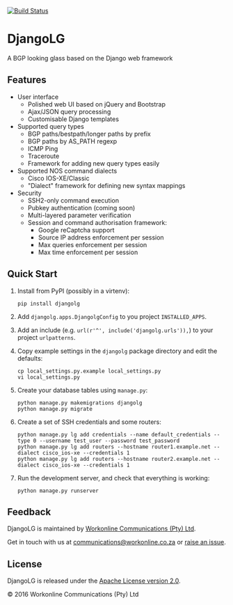 [![Build Status](https://travis-ci.org/wolcomm/djangolg.svg?branch=master)](https://travis-ci.org/wolcomm/djangolg)

# DjangoLG
A BGP looking glass based on the Django web framework

## Features
* User interface
    * Polished web UI based on jQuery and Bootstrap
    * Ajax/JSON query processing
    * Customisable Django templates
* Supported query types
    * BGP paths/bestpath/longer paths by prefix
    * BGP paths by AS_PATH regexp
    * ICMP Ping
    * Traceroute
    * Framework for adding new query types easily
* Supported NOS command dialects
    * Cisco IOS-XE/Classic
    * "Dialect" framework for defining new syntax mappings
* Security
    * SSH2-only command execution
    * Pubkey authentication (coming soon)
    * Multi-layered parameter verification
    * Session and command authorisation framework:
        * Google reCaptcha support
        * Source IP address enforcement per session
        * Max queries enforcement per session
        * Max time enforcement per session

## Quick Start
1. Install from PyPI (possibly in a virtenv):
   ```
   pip install djangolg
   ```

2. Add `djangolg.apps.DjangolgConfig` to you project `INSTALLED_APPS`.
3. Add an include (e.g. `url(r'^', include('djangolg.urls')),`) to your project `urlpatterns`.
4. Copy example settings in the `djangolg` package directory and edit the defaults:
   ```
   cp local_settings.py.example local_settings.py
   vi local_settings.py
   ```

5. Create your database tables using `manage.py`:
   ```
   python manage.py makemigrations djangolg
   python manage.py migrate
   ```
   
6. Create a set of SSH credentials and some routers:
   ```
   python manage.py lg add credentials --name default_credentials --type 0 --username test_user --password test_password
   python manage.py lg add routers --hostname router1.example.net --dialect cisco_ios-xe --credentials 1
   python manage.py lg add routers --hostname router2.example.net --dialect cisco_ios-xe --credentials 1
   ```

7. Run the development server, and check that everything is working:
   ```
   python manage.py runserver
   ```


## Feedback
DjangoLG is maintained by [Workonline Communications (Pty) Ltd](https://github.com/wolcomm).

Get in touch with us at communications@workonline.co.za or [raise an issue](https://github.com/wolcomm/djangolg/issues/new).

## License
DjangoLG is released under the [Apache License version 2.0](http://www.apache.org/licenses/).

&copy; 2016 Workonline Communications (Pty) Ltd
